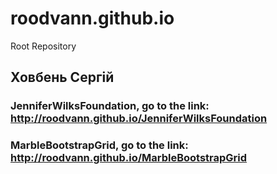 # roodvann.github.io
Root Repository
## Ховбень Сергій
### JenniferWilksFoundation, go to the link: http://roodvann.github.io/JenniferWilksFoundation
### MarbleBootstrapGrid, go to the link: http://roodvann.github.io/MarbleBootstrapGrid


